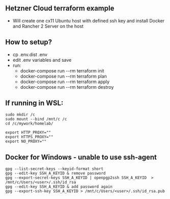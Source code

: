 Hetzner Cloud terraform example 
-----------------------------

* Will create one cx11 Ubuntu host with defined ssh key and install Docker and Rancher 2 Server on the host

How to setup?
--------------

* cp .env.dist .env
* edit .env variables and save
* run: 
  * docker-compose run --rm terraform init
  * docker-compose run --rm terraform plan
  * docker-compose run --rm terraform apply
  * docker-compose run --rm terraform destroy

If running in WSL:
--------------
```console
sudo mkdir /c
sudo mount --bind /mnt/c /c
cd /c/mywork/homelab/
```

```console
export HTTP_PROXY=""
export HTTPS_PROXY=""
export NO_PROXY=""
```

Docker for Windows - unable to use ssh-agent
--------------------------------------------
```console
gpg --list-secret-keys --keyid-format short
gpg --edit-key SSH_A_KEYID & remove password 
gpg --export-secret-keys SSH_A_KEYID | openpgp2ssh SSH_A_KEYID  > /mnt/c/Users/<user>/.ssh/id_rsa
gpg --edit-key SSH_A_KEYID & add password again
gpg --export-ssh-key SSH_A_KEYID > /mnt/c/Users/<user>/.ssh/id_rsa.pub
```
